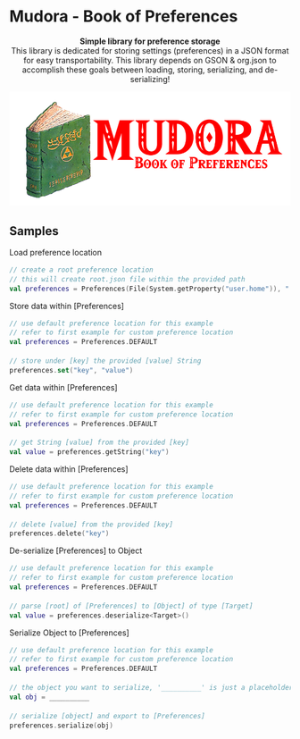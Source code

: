 
# Mudora - Book of Preferences
<p align="center">
    <b>Simple library for preference storage</b><br>
    This library is dedicated for storing settings (preferences) in a JSON format for easy transportability. This library depends on GSON & org.json to accomplish these goals between loading, storing, serializing, and de-serializing!
</p>

<p align="center">
    <img src="blob/mudora.png" />
</p>

## Samples
Load preference location
```kotlin
// create a root preference location
// this will create root.json file within the provided path
val preferences = Preferences(File(System.getProperty("user.home")), ".mudora")
```

Store data within [Preferences]
```kotlin
// use default preference location for this example
// refer to first example for custom preference location
val preferences = Preferences.DEFAULT

// store under [key] the provided [value] String
preferences.set("key", "value")
```

Get data within [Preferences]
```kotlin
// use default preference location for this example
// refer to first example for custom preference location
val preferences = Preferences.DEFAULT

// get String [value] from the provided [key]
val value = preferences.getString("key")
```
Delete data within [Preferences]
```kotlin
// use default preference location for this example
// refer to first example for custom preference location
val preferences = Preferences.DEFAULT

// delete [value] from the provided [key]
preferences.delete("key")
```

De-serialize [Preferences] to Object
```kotlin
// use default preference location for this example
// refer to first example for custom preference location
val preferences = Preferences.DEFAULT

// parse [root] of [Preferences] to [Object] of type [Target]
val value = preferences.deserialize<Target>()
```

Serialize Object to [Preferences]
```kotlin
// use default preference location for this example
// refer to first example for custom preference location
val preferences = Preferences.DEFAULT

// the object you want to serialize, '__________' is just a placeholder
val obj = __________

// serialize [object] and export to [Preferences]
preferences.serialize(obj)
```